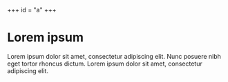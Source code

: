 +++
id = "a"
+++

# Lorem ipsum

Lorem ipsum dolor sit amet, consectetur adipiscing elit. Nunc posuere nibh eget tortor rhoncus dictum. Lorem ipsum dolor sit amet, consectetur adipiscing elit.
